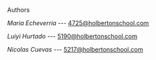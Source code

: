 Authors					

*Maria Echeverria*	---		4725@holbertonschool.com

*Luiyi Hurtado*		---		5190@holbertonschool.com

*Nicolas Cuevas*	---		5217@holbertonschool.com